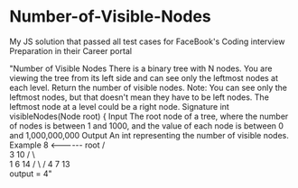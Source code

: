 # Number-of-Visible-Nodes
My JS solution that passed all test cases for FaceBook's Coding interview Preparation in their Career portal


"Number of Visible Nodes
There is a binary tree with N nodes. You are viewing the tree from its left side and can see only the leftmost nodes at each level. Return the number of visible nodes.
Note: You can see only the leftmost nodes, but that doesn't mean they have to be left nodes. The leftmost node at a level could be a right node.
Signature
int visibleNodes(Node root) {
Input
The root node of a tree, where the number of nodes is between 1 and 1000, and the value of each node is between 0 and 1,000,000,000
Output
An int representing the number of visible nodes.
Example
            8  <------ root
           / \
         3    10
        / \     \
       1   6     14
          / \    /
         4   7  13            
output = 4"
